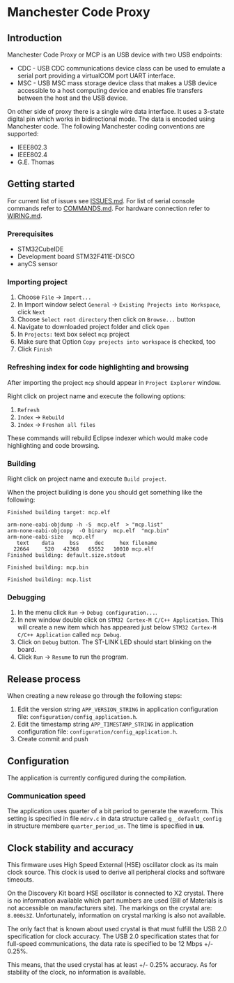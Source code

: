 # Manchester Code Proxy

## Introduction

Manchester Code Proxy or MCP is an USB device with two USB endpoints:
- CDC - USB CDC communications device class can  be used to emulate a serial 
  port providing a virtualCOM port UART interface.
- MSC - USB MSC mass storage device class that makes a USB device accessible to 
  a host computing device and enables file transfers between the host and the 
  USB device.

On other side of proxy there is a single wire data interface. It uses a 3-state
digital pin which works in bidirectional mode. The data is encoded using 
Manchester code. The following Manchester coding conventions are supported:
- IEEE802.3
- IEEE802.4
- G.E. Thomas

## Getting started

For current list of issues see [ISSUES.md](ISSUES.md).
For list of serial console commands refer to [COMMANDS.md](COMMANDS.md).
For hardware connection refer to [WIRING.md](WIRING.md).

### Prerequisites

* STM32CubeIDE
* Development board STM32F411E-DISCO
* anyCS sensor

### Importing project

1. Choose `File` -> `Import...`
2. In Import window select `General` -> `Existing Projects into Workspace`, 
   click `Next`
3. Choose `Select root directory` then click on `Browse...` button
4. Navigate to downloaded project folder and click `Open`
5. In `Projects:` text box select `mcp` project
6. Make sure that Option `Copy projects into workspace` is checked, too
7. Click `Finish`

### Refreshing index for code highlighting and browsing

After importing the project `mcp` should appear in `Project Explorer` window.

Right click on project name and execute the following options:
1. `Refresh`
2. `Index` -> `Rebuild`
3. `Index` -> `Freshen all files`

These commands will rebuild Eclipse indexer which would make code highlighting 
and code browsing.

### Building

Right click on project name and execute `Build project`.

When the project building is done you should get something like the following:

```
Finished building target: mcp.elf
 
arm-none-eabi-objdump -h -S  mcp.elf  > "mcp.list"
arm-none-eabi-objcopy  -O binary  mcp.elf  "mcp.bin"
arm-none-eabi-size   mcp.elf 
   text	   data	    bss	    dec	    hex	filename
  22664	    520	  42368	  65552	  10010	mcp.elf
Finished building: default.size.stdout
 
Finished building: mcp.bin
 
Finished building: mcp.list
```

### Debugging

1. In the menu click `Run` -> `Debug configuration...`. 
2. In new window double click on `STM32 Cortex-M C/C++ Application`. This will 
   create a new item which has appeared just below 
   `STM32 Cortex-M C/C++ Application` called `mcp Debug`.
3. Click on `Debug` button. The ST-LINK LED should start blinking on the board.
4. Click `Run` -> `Resume` to run the program.


## Release process

When creating a new release go through the following steps:

1. Edit the version string `APP_VERSION_STRING` in application configuration 
   file: `configuration/config_application.h`.
2. Edit the timestamp string `APP_TIMESTAMP_STRING` in application configuration
   file: `configuration/config_application.h`.
3. Create commit and push

## Configuration

The application is currently configured during the compilation.

### Communication speed

The application uses quarter of a bit period to generate the waveform. This 
setting is specified in file `mdrv.c` in data structure called 
`g__default_config` in structure membere `quarter_period_us`. The time is 
specified in __us__.

## Clock stability and accuracy

This firmware uses High Speed External (HSE) oscillator clock as its main clock
source. This clock is used to derive all peripheral clocks and software 
timeouts.

On the Discovery Kit board HSE oscillator is connected to X2 crystal. There is
no information available which part numbers are used (Bill of Materials is not
accessible on manufacturers site). The markings on the crystal are: `8.000s3Z`.
Unfortunately, information on crystal marking is also not available. 

The only fact that is known about used crystal is that must fulfill the USB 2.0
specification for clock accuracy. The USB 2.0 specification states that for 
full-speed communications, the data rate is specified to be 12 Mbps +/- 0.25%.

This means, that the used crystal has at least +/- 0.25% accuracy. As for 
stability of the clock, no information is available.


